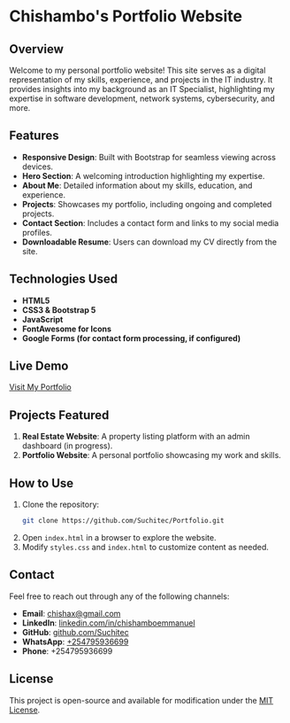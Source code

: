 # Chishambo's Portfolio Website

## Overview
Welcome to my personal portfolio website! This site serves as a digital representation of my skills, experience, and projects in the IT industry. It provides insights into my background as an IT Specialist, highlighting my expertise in software development, network systems, cybersecurity, and more.

## Features
- **Responsive Design**: Built with Bootstrap for seamless viewing across devices.
- **Hero Section**: A welcoming introduction highlighting my expertise.
- **About Me**: Detailed information about my skills, education, and experience.
- **Projects**: Showcases my portfolio, including ongoing and completed projects.
- **Contact Section**: Includes a contact form and links to my social media profiles.
- **Downloadable Resume**: Users can download my CV directly from the site.

## Technologies Used
- **HTML5**
- **CSS3 & Bootstrap 5**
- **JavaScript**
- **FontAwesome for Icons**
- **Google Forms (for contact form processing, if configured)**

## Live Demo
[Visit My Portfolio](https://suchitec.github.io/Portfolio)

## Projects Featured
1. **Real Estate Website**: A property listing platform with an admin dashboard (in progress).
2. **Portfolio Website**: A personal portfolio showcasing my work and skills.

## How to Use
1. Clone the repository:
   ```sh
   git clone https://github.com/Suchitec/Portfolio.git
   ```
2. Open `index.html` in a browser to explore the website.
3. Modify `styles.css` and `index.html` to customize content as needed.

## Contact
Feel free to reach out through any of the following channels:
- **Email**: [chishax@gmail.com](mailto:chishax@gmail.com)
- **LinkedIn**: [linkedin.com/in/chishamboemmanuel](https://linkedin.com/in/chishamboemmanuel)
- **GitHub**: [github.com/Suchitec](https://github.com/Suchitec)
- **WhatsApp**: [+254795936699](https://wa.me/+254795936699)
- **Phone**: +254795936699

## License
This project is open-source and available for modification under the [MIT License](LICENSE).

